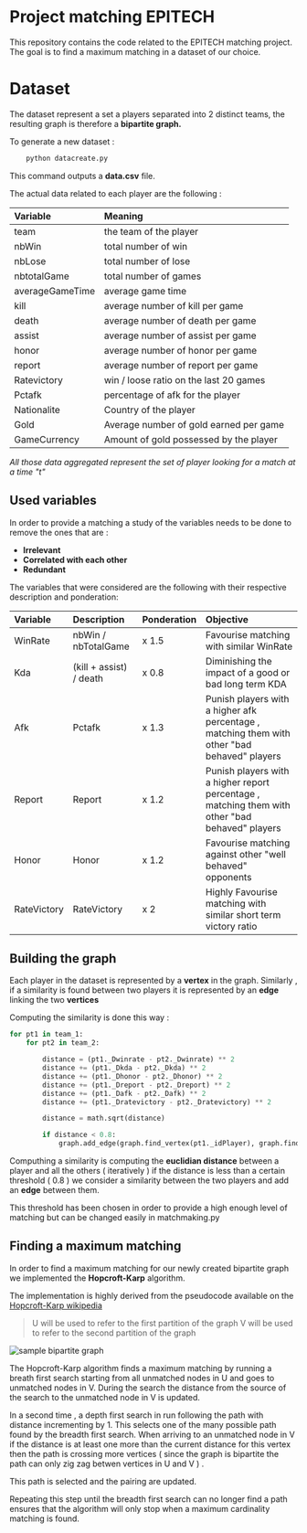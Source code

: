 # Project matching EPITECH

This repository contains the code related to the EPITECH matching project.
The goal is to find a maximum matching in a dataset of our choice.

# Dataset

The dataset represent a set a players separated into 2 distinct teams, the resulting graph is therefore a **bipartite graph.**

To generate a new dataset :
```bash
	python datacreate.py
```
This command outputs a **data.csv** file.

The actual data related to each player are the following :

| Variable      	| Meaning									|
| :---------------- |:------------------------------------------|
| team    			| the team of the player 					| 
| nbWin     		| total number of win    					| 
| nbLose 			| total number of lose   					| 
| nbtotalGame		| total number of games	 					| 
| averageGameTime 	| average game time							| 
| kill 				| average number of kill per game			| 
| death 			| average number of death per game			| 
| assist 			| average number of assist per game			|   
| honor 			| average number of honor per game  		| 
| report 			| average number of report per game 		| 
| Ratevictory 		| win / loose ratio on the last 20 games	|
| Pctafk 			| percentage of afk for the player 			|
| Nationalite 		| Country of the player						|
| Gold 				| Average number of gold earned per game 	| 
| GameCurrency 		| Amount of gold possessed by the player 	|


*All those data aggregated represent the set of player looking for a match at a time "t"*

## Used variables

In order to provide a matching a study of the variables needs to be done to remove the ones that are :
 -	**Irrelevant**
 -	**Correlated with each other**
 -	**Redundant**
 
 The variables that were considered are the following with their respective description and ponderation:
 
 
| Variable      	| Description 				| Ponderation 	| Objective |
|:----------------- |:--------------------------|:--------------|:----------|
| WinRate			| nbWin / nbTotalGame 		| x 1.5			| Favourise matching with similar WinRate |
| Kda    			| (kill + assist) / death 	| x 0.8			| Diminishing the impact of a good or bad long term KDA |
| Afk 				| Pctafk					| x 1.3			| Punish players with a higher afk percentage , matching them with other "bad behaved" players |
| Report			| Report 					| x 1.2 		| Punish players with a higher report percentage , matching them with other "bad behaved" players |
| Honor 			| Honor 					| x 1.2 		| Favourise matching against other "well behaved" opponents |
| RateVictory		| RateVictory 				| x 2 			| Highly Favourise matching with similar short term victory ratio | 

## Building the graph

Each player in the dataset is represented by a  **vertex** in the graph.
Similarly , if a similarity is found between two players it is represented by an **edge** linking the two **vertices**

Computing the similarity is done this way : 

```python
for pt1 in team_1:
    for pt2 in team_2:

        distance = (pt1._Dwinrate - pt2._Dwinrate) ** 2
        distance += (pt1._Dkda - pt2._Dkda) ** 2
        distance += (pt1._Dhonor - pt2._Dhonor) ** 2
        distance += (pt1._Dreport - pt2._Dreport) ** 2
        distance += (pt1._Dafk - pt2._Dafk) ** 2
        distance += (pt1._Dratevictory - pt2._Dratevictory) ** 2

        distance = math.sqrt(distance)

        if distance < 0.8:
            graph.add_edge(graph.find_vertex(pt1._idPlayer), graph.find_vertex(pt2._idPlayer))

```
Computhing a similarity is computing the **euclidian distance** between a player and all the others ( iteratively ) if the distance is less than a certain threshold ( 0.8 ) we consider a similarity between the two players and add an **edge** between them.

This threshold has been chosen in order to provide a high enough level of matching but can be changed easily in matchmaking.py

## Finding a maximum matching

In order to find a maximum matching for our newly created bipartite graph we implemented the **Hopcroft-Karp** algorithm.

The implementation is highly derived from the pseudocode available on the [Hopcroft-Karp wikipedia](https://en.wikipedia.org/wiki/Hopcroft%E2%80%93Karp_algorithm)

> U will be used to refer to the first partition of the graph
> V will be used to refer to the second partition of the graph

![sample bipartite graph](https://i.stack.imgur.com/6z72n.png)

The Hopcroft-Karp algorithm finds a maximum matching by running a breath first search starting from all unmatched nodes in U and goes to unmatched nodes in V. During the search the distance from the source of the search to the unmatched node in V is updated.

In a second time , a depth first search in run following the path with distance incrementing by 1. This selects one of the many possible path found by the breadth first search.  When arriving to an unmatched node in V if the distance is at least one more than the current distance for this vertex then the path is crossing more vertices ( since the graph is bipartite the path can only zig zag betwen vertices in U and V ) .

This path is selected and the pairing are updated. 

Repeating this step until the breadth first search can no longer find a path ensures that the algorithm will only stop when a maximum cardinality matching is found.
